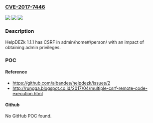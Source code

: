 ### [CVE-2017-7446](https://cve.mitre.org/cgi-bin/cvename.cgi?name=CVE-2017-7446)
![](https://img.shields.io/static/v1?label=Product&message=n%2Fa&color=blue)
![](https://img.shields.io/static/v1?label=Version&message=n%2Fa&color=blue)
![](https://img.shields.io/static/v1?label=Vulnerability&message=n%2Fa&color=brighgreen)

### Description

HelpDEZk 1.1.1 has CSRF in admin/home#/person/ with an impact of obtaining admin privileges.

### POC

#### Reference
- https://github.com/albandes/helpdezk/issues/2
- http://rungga.blogspot.co.id/2017/04/multiple-csrf-remote-code-execution.html

#### Github
No GitHub POC found.

